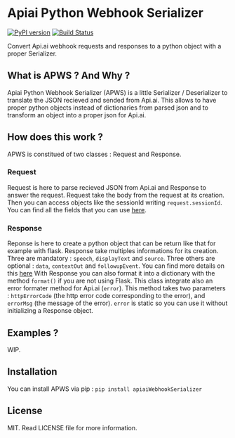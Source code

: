 # Apiai Python Webhook Serializer

[![PyPI version](https://badge.fury.io/py/apiaiWebhookSerializer.svg)](https://badge.fury.io/py/apiaiWebhookSerializer) [![Build Status](https://travis-ci.org/dusterherz/apiai-python-webhook-serializer.svg?branch=master)](https://travis-ci.org/dusterherz/apiai-python-webhook-serializer)

Convert Api.ai webhook requests and responses to a python object with a proper Serializer.

## What is APWS ? And Why ?

Apiai Python Webhook Serializer (APWS) is a little Serializer / Deserializer to translate the JSON recieved and sended from Api.ai. This allows to have proper python objects instead of dictionaries from parsed json and to transform an object into a proper json for Api.ai.

## How does this work ?

APWS is constitued of two classes : Request and Response.

### Request

Request is here to parse recieved JSON from Api.ai and Response to answer the request.
Request take the body from the request at its creation. Then you can access objects like the sessionId writing `request.sessionId`.
You can find all the fields that you can use [here](https://docs.api.ai/docs/query#response).

### Response

Reponse is here to create a python object that can be return like that for example with flask.
Response take multiples informations for its creation. Three are mandatory : `speech`, `displayText` and `source`. Three others are optional : `data`, `contextOut` and `followupEvent`.
You can find more details on this [here](https://docs.api.ai/docs/webhook#section-format-of-response-from-the-service)
With Response you can also format it into a dictionary with the method `format()` if you are not using Flask.
This class integrate also an error formater method for Api.ai (`error`). This method takes two parameters : `httpErrorCode` (the http error code corresponding to the error), and `errorMsg` (the message of the error). `error` is static so you can use it without initializing a Response object.

## Examples ?

WIP.

## Installation

You can install APWS via pip : `pip install apiaiWebhookSerializer`

## License

MIT. Read LICENSE file for more information.
